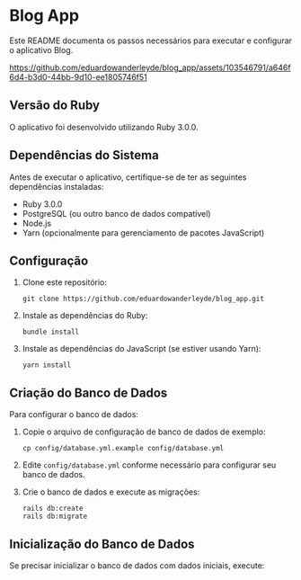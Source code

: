# Blog App

Este README documenta os passos necessários para executar e configurar o aplicativo Blog.

https://github.com/eduardowanderleyde/blog_app/assets/103546791/a646f6d4-b3d0-44bb-9d10-ee1805746f51

## Versão do Ruby

O aplicativo foi desenvolvido utilizando Ruby 3.0.0.

## Dependências do Sistema

Antes de executar o aplicativo, certifique-se de ter as seguintes dependências instaladas:

- Ruby 3.0.0
- PostgreSQL (ou outro banco de dados compatível)
- Node.js
- Yarn (opcionalmente para gerenciamento de pacotes JavaScript)

## Configuração

1. Clone este repositório:

    ```
    git clone https://github.com/eduardowanderleyde/blog_app.git
    ```

2. Instale as dependências do Ruby:

    ```
    bundle install
    ```

3. Instale as dependências do JavaScript (se estiver usando Yarn):

    ```
    yarn install
    ```

## Criação do Banco de Dados

Para configurar o banco de dados:

1. Copie o arquivo de configuração de banco de dados de exemplo:

    ```
    cp config/database.yml.example config/database.yml
    ```

2. Edite `config/database.yml` conforme necessário para configurar seu banco de dados.

3. Crie o banco de dados e execute as migrações:

    ```
    rails db:create
    rails db:migrate
    ```

## Inicialização do Banco de Dados

Se precisar inicializar o banco de dados com dados iniciais, execute:

